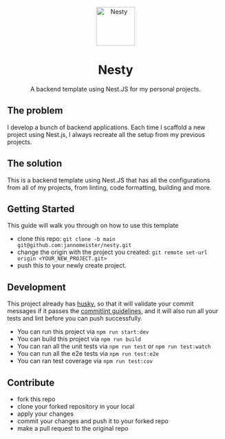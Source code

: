 <div align="center">
  <a href="https://i.imgur.com/Fwgc8yJ.png">
    <img
    height="90"
    width="90"
    alt="Nesty"
    src="https://i.imgur.com/Fwgc8yJ.png"
  />
	</a>
	<h1>Nesty</h1>
  <p>A backend template using Nest.JS for my personal projects.</p>
</div>

## The problem

I develop a bunch of backend applications. Each time I scaffold a new project using Nest.js, I always recreate all the setup from my previous projects.

## The solution

This is a backend template using Nest.JS that has all the configurations from all of my projects, from linting, code formatting, building and more.

## Getting Started

This guide will walk you through on how to use this template

- clone this repo: `git clone -b main git@github.com:jannomeister/nesty.git`
- change the origin with the project you created: `git remote set-url origin <YOUR_NEW_PROJECT.git>`
- push this to your newly create project.

## Development

This project already has [husky](https://github.com/typicode/husky), so that it will validate your commit messages if it passes the [commitlint guidelines](https://commitlint.js.org/), and it will also run all your tests and lint before you can push successfully.

- You can run this project via `npm run start:dev`
- You can build this project via `npm run build`
- You can ran all the unit tests via `npm run test` or `npm run test:watch`
- You can run all the e2e tests via `npm run test:e2e`
- You can ran test coverage via `npm run test:cov`

## Contribute

- fork this repo
- clone your forked repository in your local
- apply your changes
- commit your changes and push it to your forked repo
- make a pull request to the original repo
